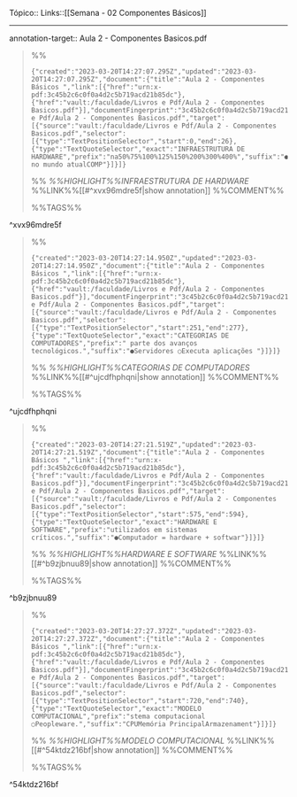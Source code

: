 Tópico::
Links::[[Semana - 02  Componentes Básicos]]

---
annotation-target:: Aula 2 - Componentes Basicos.pdf


>%%
>```annotation-json
>{"created":"2023-03-20T14:27:07.295Z","updated":"2023-03-20T14:27:07.295Z","document":{"title":"Aula 2 - Componentes Básicos ","link":[{"href":"urn:x-pdf:3c45b2c6c0f0a4d2c5b719acd21b85dc"},{"href":"vault:/faculdade/Livros e Pdf/Aula 2 - Componentes Basicos.pdf"}],"documentFingerprint":"3c45b2c6c0f0a4d2c5b719acd21b85dc"},"uri":"vault:/faculdade/Livros e Pdf/Aula 2 - Componentes Basicos.pdf","target":[{"source":"vault:/faculdade/Livros e Pdf/Aula 2 - Componentes Basicos.pdf","selector":[{"type":"TextPositionSelector","start":0,"end":26},{"type":"TextQuoteSelector","exact":"INFRAESTRUTURA DE HARDWARE","prefix":"na50%75%100%125%150%200%300%400%","suffix":"●Computadores no mundo atualCOMP"}]}]}
>```
>%%
>*%%HIGHLIGHT%%INFRAESTRUTURA DE HARDWARE*
>%%LINK%%[[#^xvx96mdre5f|show annotation]]
>%%COMMENT%%
>
>%%TAGS%%
>
^xvx96mdre5f


>%%
>```annotation-json
>{"created":"2023-03-20T14:27:14.950Z","updated":"2023-03-20T14:27:14.950Z","document":{"title":"Aula 2 - Componentes Básicos ","link":[{"href":"urn:x-pdf:3c45b2c6c0f0a4d2c5b719acd21b85dc"},{"href":"vault:/faculdade/Livros e Pdf/Aula 2 - Componentes Basicos.pdf"}],"documentFingerprint":"3c45b2c6c0f0a4d2c5b719acd21b85dc"},"uri":"vault:/faculdade/Livros e Pdf/Aula 2 - Componentes Basicos.pdf","target":[{"source":"vault:/faculdade/Livros e Pdf/Aula 2 - Componentes Basicos.pdf","selector":[{"type":"TextPositionSelector","start":251,"end":277},{"type":"TextQuoteSelector","exact":"CATEGORIAS DE COMPUTADORES","prefix":" parte dos avanços tecnológicos.","suffix":"●Servidores ○Executa aplicações "}]}]}
>```
>%%
>*%%HIGHLIGHT%%CATEGORIAS DE COMPUTADORES*
>%%LINK%%[[#^ujcdfhphqni|show annotation]]
>%%COMMENT%%
>
>%%TAGS%%
>
^ujcdfhphqni


>%%
>```annotation-json
>{"created":"2023-03-20T14:27:21.519Z","updated":"2023-03-20T14:27:21.519Z","document":{"title":"Aula 2 - Componentes Básicos ","link":[{"href":"urn:x-pdf:3c45b2c6c0f0a4d2c5b719acd21b85dc"},{"href":"vault:/faculdade/Livros e Pdf/Aula 2 - Componentes Basicos.pdf"}],"documentFingerprint":"3c45b2c6c0f0a4d2c5b719acd21b85dc"},"uri":"vault:/faculdade/Livros e Pdf/Aula 2 - Componentes Basicos.pdf","target":[{"source":"vault:/faculdade/Livros e Pdf/Aula 2 - Componentes Basicos.pdf","selector":[{"type":"TextPositionSelector","start":575,"end":594},{"type":"TextQuoteSelector","exact":"HARDWARE E SOFTWARE","prefix":"utilizados em sistemas críticos.","suffix":"●Computador = hardware + softwar"}]}]}
>```
>%%
>*%%HIGHLIGHT%%HARDWARE E SOFTWARE*
>%%LINK%%[[#^b9zjbnuu89|show annotation]]
>%%COMMENT%%
>
>%%TAGS%%
>
^b9zjbnuu89


>%%
>```annotation-json
>{"created":"2023-03-20T14:27:27.372Z","updated":"2023-03-20T14:27:27.372Z","document":{"title":"Aula 2 - Componentes Básicos ","link":[{"href":"urn:x-pdf:3c45b2c6c0f0a4d2c5b719acd21b85dc"},{"href":"vault:/faculdade/Livros e Pdf/Aula 2 - Componentes Basicos.pdf"}],"documentFingerprint":"3c45b2c6c0f0a4d2c5b719acd21b85dc"},"uri":"vault:/faculdade/Livros e Pdf/Aula 2 - Componentes Basicos.pdf","target":[{"source":"vault:/faculdade/Livros e Pdf/Aula 2 - Componentes Basicos.pdf","selector":[{"type":"TextPositionSelector","start":720,"end":740},{"type":"TextQuoteSelector","exact":"MODELO COMPUTACIONAL","prefix":"stema computacional ○Peopleware.","suffix":"CPUMemória PrincipalArmazenament"}]}]}
>```
>%%
>*%%HIGHLIGHT%%MODELO COMPUTACIONAL*
>%%LINK%%[[#^54ktdz216bf|show annotation]]
>%%COMMENT%%
>
>%%TAGS%%
>
^54ktdz216bf
